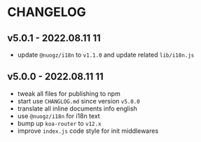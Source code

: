 # CHANGELOG

## v5.0.1 - 2022.08.11 11
* update `@nuogz/i18n` to `v1.1.0` and update related `lib/i18n.js`


## v5.0.0 - 2022.08.11 11
* tweak all files for publishing to npm
* start use `CHANGLOG.md` since version `v5.0.0`
* translate all inline documents info english
* use `@nuogz/i18n` for i18n text
* bump up `koa-router` to `v12.x`
* improve `index.js` code style for init middlewares
